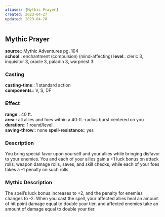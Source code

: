 ```yaml
---
aliases: [Mythic Prayer]
created: 2023-04-27
updated: 2023-04-28
---
```


## Mythic Prayer

**source**:: Mythic Adventures pg. 104  
**school**:: enchantment (compulsion) (mind-affecting)
**level**:: cleric 3, inquisitor 3, oracle 3, paladin 3, warpriest 3

### Casting

**casting-time**:: 1 standard action  
**components**:: V, S, DF

### Effect

**range**:: 40 ft.  
**area**:: all allies and foes within a 40-ft.-radius burst centered on you  
**duration**:: 1 round/level  
**saving-throw**:: none
**spell-resistance**:: yes

### Description

You bring special favor upon yourself and your allies while bringing disfavor to your enemies. You and each of your allies gain a +1 luck bonus on attack rolls, weapon damage rolls, saves, and skill checks, while each of your foes takes a -1 penalty on such rolls.

### Mythic Description

The spell’s luck bonus increases to +2, and the penalty for enemies changes to -2. When you cast the spell, your affected allies heal an amount of hit point damage equal to double your tier, and affected enemies take an amount of damage equal to double your tier.

